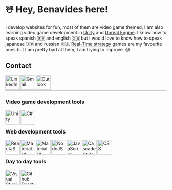# ☃️ Hey, Benavides here!
I develop websites for fun, most of them are video game themed, I am also learning video game development in [Unity](https://unity.com/) and [Unreal Engine](https://www.unrealengine.com/en-US/). I know how to speak spanish 🇲🇽 and english 🇬🇧 but I would love to know how to speak japanese 🇯🇵 and russian 🇷🇺. [Real-Time strategy](https://en.wikipedia.org/wiki/Real-time_strategy) games are my favourite ones but I am pretty bad at them, I am trying to improve. 😅

## Contact
[<img align="left" alt="LinkedIn" width="45" src="https://user-images.githubusercontent.com/54295964/147859143-3424f970-56eb-49ac-82a5-99924de2ff3f.png" >](https://www.linkedin.com/in/benavidesalan/)
[<img align="left" alt="Gmail" width="45" src="https://user-images.githubusercontent.com/54295964/147859234-968ae73b-7f3b-4e29-bb4b-885dfdd249de.png" >](mailto:kykalhd@gmail.com)
[<img align="left" alt="Outlook" width="45" src="https://user-images.githubusercontent.com/54295964/147859235-a4b3c5a8-7b1a-4b02-9d3d-ce096a2fa32c.png" >](mailto:benavdes.alan@hotmail.com)

<br>
<br>

- - -

### Video game development tools
[<img align="left" alt="Unity" width="45" src="https://user-images.githubusercontent.com/54295964/147859908-795e88dd-caa7-4c6f-bde7-5619165a0935.png" >](https://unity.com/)
[<img align="left" alt="C#" width="45" src="https://user-images.githubusercontent.com/54295964/147859954-25306043-dc40-4d52-97c7-c4d26b26a4e7.png" >](https://unity.com/)

<br>
<br>

### Web development tools
[<img align="left" alt="ReactJS" width="45" src="https://user-images.githubusercontent.com/54295964/147859363-9b3664c2-16e5-4942-9543-85a13448a15c.png" >](https://reactjs.org/)
[<img align="left" alt="Material UI" height="45" src="https://user-images.githubusercontent.com/54295964/147859532-439dd29d-d595-4ee3-9f68-9ef067fcf7ca.png" >](https://mui.com/)
[<img align="left" alt="Material UI" height="45" src="https://user-images.githubusercontent.com/54295964/147859995-a7e39e25-a75d-41ee-adb5-9304d9a03d7f.png" >](https://www.mongodb.com/)
[<img align="left" alt="NodeJS" height="45" src="https://user-images.githubusercontent.com/54295964/147860462-b5014a9a-e273-4771-9e39-b60e5738eba6.png" >](https://nodejs.org/en/)
[<img align="left" alt="JavaScript" width="45" src="https://user-images.githubusercontent.com/54295964/147859442-0de8e123-5f7b-4a72-b4bc-31a263574b2f.png" >](https://developer.mozilla.org/en-US/docs/Web/JavaScript)
[<img align="left" alt="Cascade Style Sheet" height="45" src="https://user-images.githubusercontent.com/54295964/147859590-e253afcb-bec5-4102-a9e0-bbd205f9834c.png" >](https://developer.mozilla.org/en-US/docs/Web/CSS)
[<img align="left" alt="CSS" height="45" src="https://user-images.githubusercontent.com/54295964/147859473-632a977b-eff7-4b35-94d5-298c1c5614aa.png" >](https://developer.mozilla.org/en-US/docs/Web/HTML)

<br>
<br>

### Day to day tools
[<img align="left" alt="Visual Studio Code" width="45" src="https://user-images.githubusercontent.com/54295964/147859280-539644b2-61e9-4ed6-9c99-49742d15a104.png" >](https://code.visualstudio.com/)
[<img align="left" alt="Github Desktop" width="45" src="https://user-images.githubusercontent.com/54295964/147859328-0e7072cb-ba6b-4934-ac7c-691bcad92836.png" >](https://desktop.github.com/)
